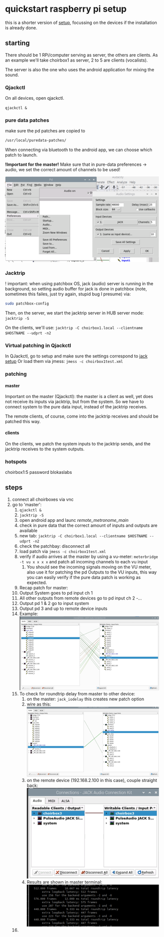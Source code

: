 
# quickstart raspberry pi setup
 
this is a shorter version of [setup](setup.md), focussing on the devices if the installation is already done.
 
## starting
 
There should be 1 RPi/computer serving as server, the others are clients.
As an example we'll take choirbox1 as server, 2 to 5 are clients (vocalists).

The server is also the one who uses the android application for mixing the sound.

### Qjackctl

On all devices, open qjackctl.

`qjackctl &`

### pure data patches

make sure the pd patches are copied to 
```bash
/usr/local/puredata-patches/
```

When connecting via bluetooth to the android app, we can choose which patch to launch.

**!Important for the master!**  Make sure that in pure-data preferences -> audio, we set the correct amount of channels to be used!

![](./screenshots/pure_data_channel_settings.png)


### Jacktrip

! important: when using patchbox OS, jack (audio) server is running in the background, so setting audio buffer for jack is done in patchbox (note, sometimes this failes, just try again, stupid bug I presume) via:

```bash
sudo patchbox-config
```



Then, on the server, we start the jacktrip server in HUB server mode:
`jacktrip -S` 

On the clients, we'll use:
`jacktrip -C choirbox1.local --clientname $HOSTNAME --udprt -n2`

### Virtual patching in Qjackctl

In QJackctl, go to setup and make sure the settings correspond to [jack setup](#jack_setup)
Or load them via jmess:
`jmess -c choirbox1test.xml`


### patching
#### master 

Important on the master (Qjackctl): the master is a client as well, yet does not receive its inputs via jacktrip, but from the system. So we have to connect system to the pure data input, instead of the jacktrip receives.

The remote clients, of course, come into the jacktrip receives and should be patched this way.

#### clients

On the clients, we patch the system inputs to the jacktrip sends, and the jacktrip receives to the system outputs.


### hotspots
choirbox1:5 password blokaslabs



## steps

1. connect all choirboxes via vnc
2. go to 'master':
   1. `qjackctl &`
   2. `jacktrip -S`
   3. open android app and launc *remote_metronome_main*
   4. check in pure data that the correct amount of inputs and outputs are available
   5. new tab: `jacktrip -C choirbox1.local --clientname $HOSTNAME --udprt -n2`
   6. check the patchbay: disconnect all
   7. load patch via `jmess -c choirbox1test.xml`
   8. verify if audio arrives at the master by using a vu-meter: `meterbridge -t vu x x x x` and patch all incoming channels to each vu input
      1. You should see the incoming signals moving on the VU meter, also use it for patching the pd Outputs to the VU inputs, this way you can easily verify if the pure data patch is working as expected.
   9.  Recap patch for master:
      2.  Output System goes to pd input ch 1
      3.  All other outputs from remote devices go to pd input ch 2 -...
      4.  Output pd 1 & 2 go to input system 
      5.  Output pd 3 and up to remote device inputs
      6.  Example: ![](./images/master_patch_example.png)
   10. To check for roundtrip delay from master to other device:
       1.  on the master: `jack_iodelay` this creates new patch option
       2.  wire as this: ![](./images/jack_iodelay_master.png)
       3.  on the remote device (192.168.2.100 in this case), couple straight back: ![](./images/jack_iodelay_remote.png)
       4.  Results are shown in master terminal: ![](./images/jack_iodelay_result.png)
   11. 